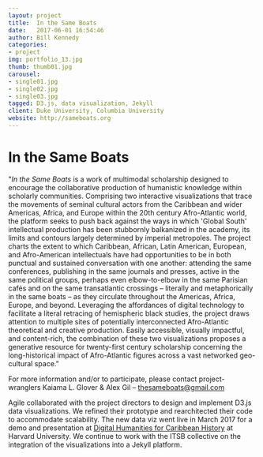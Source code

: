 ```yaml
---
layout: project
title:  In the Same Boats
date:   2017-06-01 16:54:46
author: Bill Kennedy
categories:
- project
img: portfolio_13.jpg
thumb: thumb01.jpg
carousel:
- single01.jpg
- single02.jpg
- single03.jpg
tagged: D3.js, data visualization, Jekyll 
client: Duke University, Columbia University
website: http://sameboats.org
---
```

# In the Same Boats
"*In the Same Boats* is a work of multimodal scholarship designed to encourage the collaborative production of humanistic knowledge within scholarly communities. Comprising two interactive visualizations that trace the movements of seminal cultural actors from the Caribbean and wider Americas, Africa, and Europe within the 20th century Afro-Atlantic world, the platform seeks to push back against the ways in which 'Global South' intellectual production has been stubbornly balkanized in the academy, its limits and contours largely determined by imperial metropoles. The project charts the extent to which Caribbean, African, Latin American, European, and Afro-American intellectuals have had opportunities to be in both punctual and sustained conversation with one another: attending the same conferences, publishing in the same journals and presses, active in the same political groups, perhaps even elbow-to-elbow in the same Parisian cafés and on the same transatlantic crossings &ndash; literally and metaphorically in the same boats &ndash; as they circulate throughout the Americas, Africa, Europe, and beyond. Leveraging the affordances of digital technology to facilitate a literal retracing of hemispheric black studies, the project draws attention to multiple sites of potentially interconnected Afro-Atlantic theoretical and creative production. Easily accessible, visually impactful, and content-rich, the combination of these two visualizations proposes a generative resource for twenty-first century scholarship concerning the long-historical impact of Afro-Atlantic figures across a vast networked geo-cultural space."

For more information and/or to participate, please contact project-wranglers Kaiama L. Glover & Alex Gil – [thesameboats@gmail.com][email]

Agile collaborated with the project directors to design and implement D3.js data visualizations. We refined their prototype and rearchitected their code to accommodate scalability. The new data viz went live in March 2017 for a demo and presentation at [Digital Humanities for Caribbean History][DHfCH] at Harvard University. We continue to work with the ITSB collective on the integration of the visualizations into a Jekyll platform.
 
[email]: [mailto:thesameboats@gmail.com]
[DHfCH]: http://smallaxe.net/sxlive/digital-humanities-caribbean-history-harvard-university

